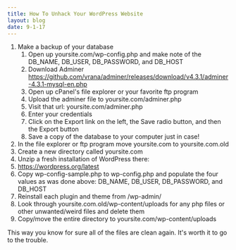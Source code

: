 ```yaml
---
title: How To Unhack Your WordPress Website
layout: blog
date: 9-1-17
---
```

1. Make a backup of your database
    1. Open up yoursite.com/wp-config.php and make note of the DB_NAME, DB_USER, DB_PASSWORD, and DB_HOST
    1. Download Adminer
       https://github.com/vrana/adminer/releases/download/v4.3.1/adminer-4.3.1-mysql-en.php
    1. Open up cPanel's file explorer or your favorite ftp program
    1. Upload the adminer file to yoursite.com/adminer.php
    1. Visit that url: yoursite.com/adminer.php
    1. Enter your credentials
    1. Click on the Export link on the left, the Save radio button, and then the Export button
    1. Save a copy of the database to your computer just in case!
1. In the file explorer or ftp program move yoursite.com to yoursite.com.old
1. Create a new directory called yoursite.com
1. Unzip a fresh installation of WordPress there:
1. https://wordpress.org/latest
1. Copy wp-config-sample.php to wp-config.php and populate the four values as was done above: DB_NAME, DB_USER, DB_PASSWORD, and DB_HOST
1. Reinstall each plugin and theme from /wp-admin/
1. Look through yoursite.com.old/wp-content/uploads for any php files or other unwanted/weird files and delete them
1. Copy/move the entire directory to yoursite.com/wp-content/uploads

This way you know for sure all of the files are clean again. It's worth it to go to the trouble.